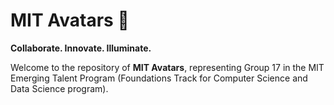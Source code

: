# MIT Avatars 🌟

**Collaborate. Innovate. Illuminate.**  

Welcome to the repository of **MIT Avatars**, representing
Group 17 in the MIT Emerging Talent Program (Foundations Track for Computer Science
and Data Science program).
